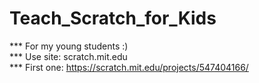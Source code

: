 # Teach_Scratch_for_Kids
*** For my young students :) <br/>
*** Use site: scratch.mit.edu <br/>
*** First one: https://scratch.mit.edu/projects/547404166/ <br/>
